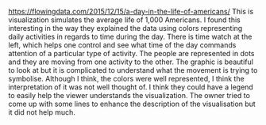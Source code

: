 https://flowingdata.com/2015/12/15/a-day-in-the-life-of-americans/
This is visualization simulates the average life of 1,000 Americans. I found this interesting in the way they explained the data using colors representing daily activities in regards to time during the day. There is time watch at the left, which helps one control and see what time of the day commands attention of a particular type of activity. The people are represented in dots and they are moving from one activity to the other. The graphic is beautiful to look at but it is complicated to understand what the movement is trying to symbolise. 
Although I think, the colors were well represented, I think the interpretation of it was not well thought of. I think they could have a legend to easily help the viewer understands the visualization. The owner tried to come up with some lines to enhance the description of the visualisation but it did not help much.  
